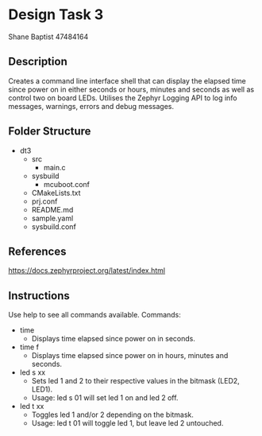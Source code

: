 # Design Task 3
Shane Baptist 47484164

## Description
Creates a command line interface shell that can display the elapsed time since power on in either seconds or hours, minutes and seconds as well as control two on board LEDs. Utilises the Zephyr Logging API to log info messages, warnings, errors and debug messages.

## Folder Structure
- dt3
    - src
        - main.c
    - sysbuild
        - mcuboot.conf
    - CMakeLists.txt
    - prj.conf
    - README.md
    - sample.yaml
    - sysbuild.conf

## References
https://docs.zephyrproject.org/latest/index.html

## Instructions
Use help to see all commands available.
Commands:
- time
    - Displays time elapsed since power on in seconds.
- time f
    - Displays time elapsed since power on in hours, minutes and seconds.
- led s xx
    - Sets led 1 and 2 to their respective values in the bitmask (LED2, LED1).
    - Usage: led s 01 will set led 1 on and led 2 off.
- led t xx
    - Toggles led 1 and/or 2 depending on the bitmask.
    - Usage: led t 01 will toggle led 1, but leave led 2 untouched.